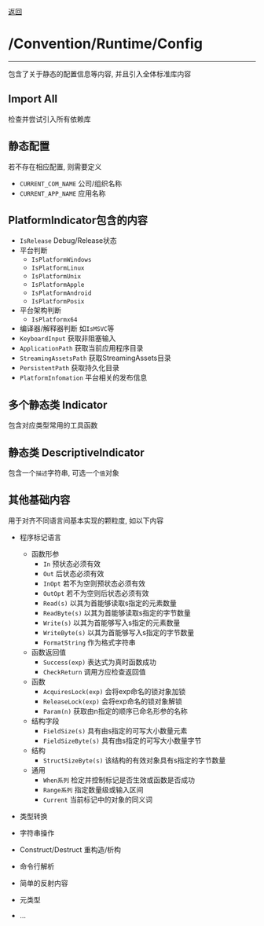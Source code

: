 [返回](./Runtime-READNE.md)

# /Convention/Runtime/Config

---

包含了关于静态的配置信息等内容, 并且引入全体标准库内容

## Import All

检查并尝试引入所有依赖库

## 静态配置

若不存在相应配置, 则需要定义

- `CURRENT_COM_NAME`    公司/组织名称
- `CURRENT_APP_NAME`    应用名称

## PlatformIndicator包含的内容

- `IsRelease` Debug/Release状态
- 平台判断
    - `IsPlatformWindows`
    - `IsPlatformLinux`
    - `IsPlatformUnix`
    - `IsPlatformApple`
    - `IsPlatformAndroid`
    - `IsPlatformPosix`
- 平台架构判断
    - `IsPlatformx64`
- 编译器/解释器判断 如`IsMSVC`等
- `KeyboardInput` 获取非阻塞输入
- `ApplicationPath` 获取当前应用程序目录
- `StreamingAssetsPath` 获取StreamingAssets目录
- `PersistentPath` 获取持久化目录
- `PlatformInfomation` 平台相关的发布信息

## 多个静态类 <Type>Indicator

包含对应类型常用的工具函数

## 静态类 DescriptiveIndicator

包含一个`描述`字符串, 可选一个`值`对象

## 其他基础内容

用于对齐不同语言间基本实现的颗粒度, 如以下内容

- 程序标记语言
    - 函数形参
        - `In` 预状态必须有效
        - `Out` 后状态必须有效
        - `InOpt` 若不为空则预状态必须有效
        - `OutOpt` 若不为空则后状态必须有效
        - `Read(s)` 以其为首能够读取s指定的元素数量
        - `ReadByte(s)` 以其为首能够读取s指定的字节数量
        - `Write(s)` 以其为首能够写入s指定的元素数量
        - `WriteByte(s)` 以其为首能够写入s指定的字节数量
        - `FormatString` 作为格式字符串
    - 函数返回值
        - `Success(exp)` 表达式为真时函数成功
        - `CheckReturn` 调用方应检查返回值
    - 函数
        - `AcquiresLock(exp)` 会将exp命名的锁对象加锁
        - `ReleaseLock(exp)` 会将exp命名的锁对象解锁
        - `Param(n)` 获取由n指定的顺序已命名形参的名称
    - 结构字段
        - `FieldSize(s)` 具有由s指定的可写大小数量元素
        - `FieldSizeByte(s)` 具有由s指定的可写大小数量字节
    - 结构
        - `StructSizeByte(s)` 该结构的有效对象具有s指定的字节数量
    - 通用
        - `When系列` 检定并控制标记是否生效或函数是否成功
        - `Range系列` 指定数量级或输入区间
        - `Current` 当前标记中的对象的同义词

- 类型转换
- 字符串操作
- Construct/Destruct 重构造/析构
- 命令行解析
- 简单的反射内容
- 元类型
- ...
